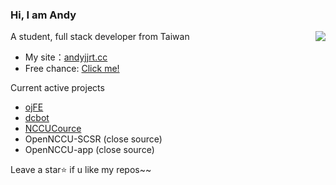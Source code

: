 ### Hi, I am Andy 

<img align="right" src="https://github-readme-stats-jrzz.vercel.app/api?username=andyjjrt&show_icons=true&icon_color=df648c&text_color=718096&bg_color=00000000&hide_title=true&hide_border=true"/>

A student, full stack developer from Taiwan

* My site：[andyjjrt.cc](https://andyjjrt.cc)
* Free chance: [Click me!](https://free-getcha.andyjjrt.cc)

Current active projects

* [ojFE](https://github.com/andyjjrt/ojFE)
* [dcbot](https://github.com/andyjjrt/dcbot)
* [NCCUCource](https://github.com/andyjjrt/NCCUCourse)
* OpenNCCU-SCSR (close source)
* OpenNCCU-app (close source)

Leave a star⭐ if u like my repos~~
